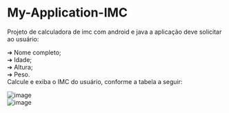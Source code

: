 # My-Application-IMC
<p> Projeto de calculadora de imc com android e java a aplicação deve solicitar ao usuário:</p>
  ➔ Nome completo;
  <br>
  ➔ Idade;
  <br>
  ➔ Altura;
  <br>
  ➔ Peso.
  <br> 
Calcule e exiba o IMC do usuário, conforme a tabela a seguir:

![image](https://github.com/aesley/My-Application-IMC/assets/95926189/a708fe64-3eea-4a59-ad14-02c3a6e92878)
<br>
![image](https://github.com/aesley/My-Application-IMC/assets/95926189/e0239d0d-84a2-483c-8981-91980dee1573)




